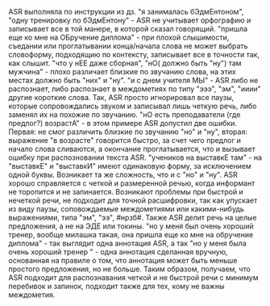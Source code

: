 ASR выполняла по инструкции из дз.
"я занималась бЭдмЕнтоном", "одну тренировку по бЭдмЕнтону" - ASR не учитывает орфографию и записывает все в той манере, в которой сказал говорящий.
"пришла еще ко мне на ОБручение диплома" - при плохой слышимости, съедании или проглатывании конца/начала слова не может выбрать словоформу, подходящию по контексту, записывает все в точности так, как слышит.
"что у нЕЕ даже сборная", "нО( должно быть "ну") там мужчина" - плохо различает близкие по звучанию слова, на этих местах должно быть "них" и "ну".
"и с днем учителя МЫ" - ASR либо не распознает, либо распознает в междометиях по типу "эээ", "эм", "ииии" другие короткие слова.
Так, ASR просто игнорировал все паузы, которые сопровождались звуком и записывал лишь четкую речь, либо заменял их на похожие по звучанию.
"нО есть преподаватели (где предлог?) возрастА" - в этом примере ASR допустил две ошибки. Первая: не смог различить близкие по звучанию "но" и "ну", вторая: выражение "в возрасте" говорится быстро, за счет чего предлог и начало слова сливаются, а окончание проглатывается, что и вызывает ошибку при распозновании текста ASR.
"учеников на выставкЕ там" - на "выставкЕ" и "выставкИ" имеют одинаковую форму, за исключением одной буквы. Возникает та же сложность, что и с "но" и "ну".
ASR хорошо справляется с четкой и размеренной речью, когда информант не торопится и не запинается. Возникают проблемы при быстрой и нечеткой речи, не подходит для точной расшифровки, так как упускает из виду паузы, соповождаемые междометиями или какими-нибудь выражениями, типа "эм", "ээ", #нрзб#. Также ASR делит речь на целые предложения, а не на ЭДЕ или токины. 
"но у меня был очень хороший тренер, вообще милашка такая, она пришла еще ко мне на обручение диплома" - так выглядит одна аннотация ASR, а так "но у меня была очень хороший тренер " - одна аннотация сделанная вручную, основанная на правиле о том, что аннотация может быть меньше простого предложения, но не больше.
Таким образом, получаем, что ASR подходит для распознавания четкой и не быстрой речи с минимум перебивок и запинок, подходит также для тех, кому не важны междометия. 

